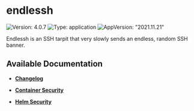 # endlessh

![Version: 4.0.7](https://img.shields.io/badge/Version-4.0.7-informational?style=flat-square) ![Type: application](https://img.shields.io/badge/Type-application-informational?style=flat-square) ![AppVersion: "2021.11.21"](https://img.shields.io/badge/AppVersion-"2021.11.21"-informational?style=flat-square)

Endlessh is an SSH tarpit that very slowly sends an endless, random SSH banner.

## Available Documentation

- [**Changelog**](CHANGELOG)

- [**Container Security**](container-security)

- [**Helm Security**](helm-security)

